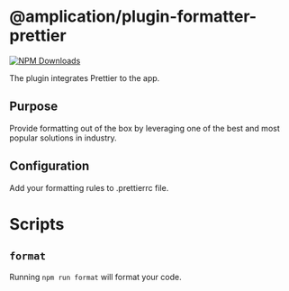 # @amplication/plugin-formatter-prettier

[![NPM Downloads](https://img.shields.io/npm/dt/@amplication/plugin-formatter-prettier)](https://www.npmjs.com/package/@amplication/plugin-formatter-prettier)

The plugin integrates Prettier to the app.

## Purpose

Provide formatting out of the box by leveraging one of the best and most popular solutions in industry.

## Configuration

Add your formatting rules to .prettierrc file.

# Scripts

## `format`

Running `npm run format` will format your code.
